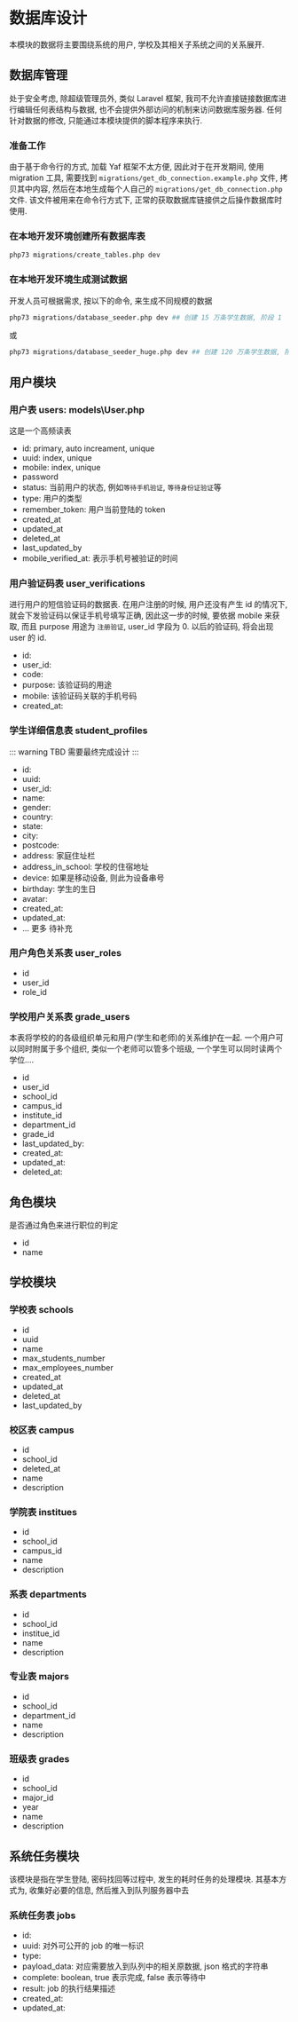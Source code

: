 # 数据库设计

本模块的数据将主要围绕系统的用户, 学校及其相关子系统之间的关系展开.

## 数据库管理

处于安全考虑, 除超级管理员外, 类似 Laravel 框架, 我司不允许直接链接数据库进行编辑任何表结构与数据, 也不会提供外部访问的机制来访问数据库服务器. 任何针对数据的修改, 只能通过本模块提供的脚本程序来执行.

### 准备工作

由于基于命令行的方式, 加载 Yaf 框架不太方便, 因此对于在开发期间, 使用 migration 工具, 需要找到 `migrations/get_db_connection.example.php` 文件, 拷贝其中内容, 然后在本地生成每个人自己的 `migrations/get_db_connection.php`文件. 该文件被用来在命令行方式下, 正常的获取数据库链接供之后操作数据库时使用.

### 在本地开发环境创建所有数据库表

```bash
php73 migrations/create_tables.php dev
```

### 在本地开发环境生成测试数据

开发人员可根据需求, 按以下的命令, 来生成不同规模的数据

```bash
php73 migrations/database_seeder.php dev ## 创建 15 万条学生数据, 阶段 1
```

或

```bash
php73 migrations/database_seeder_huge.php dev ## 创建 120 万条学生数据, 阶段 2
```

## 用户模块

### 用户表 users: models\User.php

这是一个高频读表

- id: primary, auto increament, unique
- uuid: index, unique
- mobile: index, unique
- password
- status: 当前用户的状态, 例如`等待手机验证`, `等待身份证验证`等
- type: 用户的类型
- remember_token: 用户当前登陆的 token
- created_at
- updated_at
- deleted_at
- last_updated_by
- mobile_verified_at: 表示手机号被验证的时间

### 用户验证码表 user_verifications

进行用户的短信验证码的数据表. 在用户注册的时候, 用户还没有产生 id 的情况下, 就会下发验证码以保证手机号填写正确, 因此这一步的时候, 要依据 mobile 来获取, 而且 purpose 用途为 `注册验证`, user_id 字段为 0. 以后的验证码, 将会出现 user 的 id. 

- id:
- user_id:
- code:
- purpose: 该验证码的用途
- mobile: 该验证码关联的手机号码
- created_at:

### 学生详细信息表  student_profiles

::: warning
TBD 需要最终完成设计
:::

- id:
- uuid:
- user_id:
- name:
- gender:
- country:
- state:
- city:
- postcode:
- address: 家庭住址栏
- address_in_school: 学校的住宿地址
- device: 如果是移动设备, 则此为设备串号
- birthday: 学生的生日
- avatar:
- created_at:
- updated_at:
- ... 更多 待补充

### 用户角色关系表 user_roles

- id
- user_id
- role_id

### 学校用户关系表 grade_users

本表将学校的的各级组织单元和用户(学生和老师)的关系维护在一起. 一个用户可以同时附属于多个组织, 类似一个老师可以管多个班级, 一个学生可以同时读两个学位....

- id
- user_id
- school_id
- campus_id
- institute_id
- department_id
- grade_id
- last_updated_by:
- created_at:
- updated_at:
- deleted_at:

## 角色模块

是否通过角色来进行职位的判定

- id
- name

## 学校模块

### 学校表 schools

- id
- uuid
- name
- max_students_number
- max_employees_number
- created_at
- updated_at
- deleted_at
- last_updated_by

### 校区表 campus

- id
- school_id
- deleted_at
- name
- description

### 学院表 institues

- id
- school_id
- campus_id
- name
- description

### 系表 departments

- id
- school_id
- institue_id
- name
- description

### 专业表 majors

- id
- school_id
- department_id
- name
- description

### 班级表 grades

- id
- school_id
- major_id
- year
- name
- description

## 系统任务模块

该模块是指在学生登陆, 密码找回等过程中, 发生的耗时任务的处理模块. 其基本方式为, 收集好必要的信息, 然后推入到队列服务器中去

### 系统任务表 jobs

- id:
- uuid: 对外可公开的 job 的唯一标识
- type:
- payload_data: 对应需要放入到队列中的相关原数据, json 格式的字符串
- complete: boolean, true 表示完成, false 表示等待中
- result: job 的执行结果描述
- created_at:
- updated_at:

